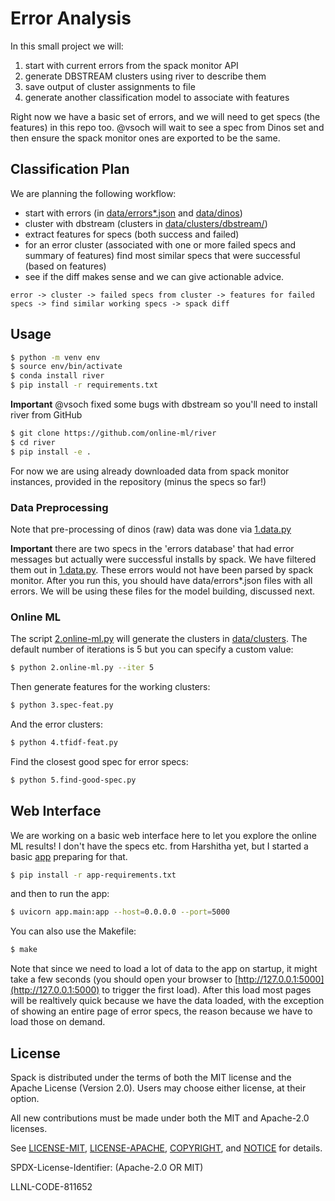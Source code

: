 # Error Analysis

In this small project we will:

1. start with current errors from the spack monitor API
2. generate DBSTREAM clusters using river to describe them
3. save output of cluster assignments to file
4. generate another classification model to associate with features

Right now we have a basic set of errors, and we will need to get specs (the features) in
this repo too. @vsoch will wait to see a spec from Dinos set and then ensure the spack
monitor ones are exported to be the same.

## Classification Plan

We are planning the following workflow:

 - start with errors (in [data/errors*.json](data/) and [data/dinos](data/dinos))
 - cluster with dbstream (clusters in [data/clusters/dbstream/](data/clusters/dbstream/))
 - extract features for specs (both success and failed)
 - for an error cluster (associated with one or more failed specs and summary of features) find most similar specs that were successful (based on features)
 - see if the diff makes sense and we can give actionable advice.

```
error -> cluster -> failed specs from cluster -> features for failed specs -> find similar working specs -> spack diff
```


## Usage

```bash
$ python -m venv env
$ source env/bin/activate
$ conda install river
$ pip install -r requirements.txt
```

**Important** @vsoch fixed some bugs with dbstream so you'll need to install river from GitHub

```bash
$ git clone https://github.com/online-ml/river
$ cd river
$ pip install -e .
```

For now we are using already downloaded data from spack monitor instances, provided
in the repository (minus the specs so far!)

### Data Preprocessing

Note that pre-processing of dinos (raw) data was done via [1.data.py](1.data.py)

**Important** there are two specs in the 'errors database' that had error messages but actually were successful installs by
spack. We have filtered them out in [1.data.py](1.data.py). These errors would not have been parsed by spack monitor.
After you run this, you should have data/errors*.json files with all errors. We will be using these
files for the model building, discussed next.


### Online ML

The script [2.online-ml.py](2.online-ml.py) will generate the clusters in [data/clusters](data/clusters).
The default number of iterations is 5 but you can specify a custom value:

```bash
$ python 2.online-ml.py --iter 5
```

Then generate features for the working clusters:

```bash
$ python 3.spec-feat.py
```

And the error clusters:


```bash
$ python 4.tfidf-feat.py
```

Find the closest good spec for error specs:


```bash
$ python 5.find-good-spec.py
```


## Web Interface

We are working on a basic web interface here to let you explore the online ML results! I don't have the specs etc. from
Harshitha yet, but I started a basic [app](app) preparing for that.

```bash
$ pip install -r app-requirements.txt
```

and then to run the app:

```bash
$ uvicorn app.main:app --host=0.0.0.0 --port=5000
```

You can also use the Makefile:

```bash
$ make
```

Note that since we need to load a lot of data to the app on startup, it might
take a few seconds (you should open your browser to [http://127.0.0.1:5000](http://127.0.0.1:5000)
to trigger the first load). After this load most pages will be realtively quick because
we have the data loaded, with the exception of showing an entire page of error specs,
the reason because we have to load those on demand.

## License

Spack is distributed under the terms of both the MIT license and the
Apache License (Version 2.0). Users may choose either license, at their
option.

All new contributions must be made under both the MIT and Apache-2.0
licenses.

See [LICENSE-MIT](https://github.com/spack/spack/blob/develop/LICENSE-MIT),
[LICENSE-APACHE](https://github.com/spack/spack/blob/develop/LICENSE-APACHE),
[COPYRIGHT](https://github.com/spack/spack/blob/develop/COPYRIGHT), and
[NOTICE](https://github.com/spack/spack/blob/develop/NOTICE) for details.

SPDX-License-Identifier: (Apache-2.0 OR MIT)

LLNL-CODE-811652
